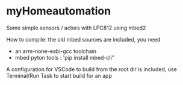 # myHomeautomation

Some simple sensors / actors with LPC812
 using mbed2
 
 
How to compile:
 the old mbed sources are included, you need  
- an  arm-none-eabi-gcc toolchain
- mbed pyton tools : 'pip install mbed-cli"

A configuration for VSCode to build from the root dir is included,
use Terminal/Run Task to start build for an app
